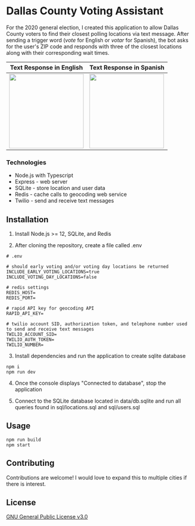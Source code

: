 # Dallas County Voting Assistant

For the 2020 general election, I created this application to allow Dallas County voters to find their closest polling locations via text message. After sending a trigger word (*vote* for English or *votar* for Spanish), the bot asks for the user's ZIP code and responds with three of the closest locations along with their corresponding wait times.

Text Response in English | Text Response in Spanish
--- | ---
<img src="https://user-images.githubusercontent.com/14829777/96941115-395dd500-1497-11eb-9cb8-0f06bb98116b.jpg" width="200px"> | <img src="https://user-images.githubusercontent.com/14829777/96941117-3b279880-1497-11eb-8d9d-ab921afcad45.jpg" width="200px">

### Technologies
* Node.js with Typescript
* Express - web server
* SQLite - store location and user data
* Redis - cache calls to geocoding web service
* Twilio - send and receive text messages

## Installation
1. Install Node.js >= 12, SQLite, and Redis

2. After cloning the repository, create a file called .env 

```
# .env

# should early voting and/or voting day locations be returned
INCLUDE_EARLY_VOTING_LOCATIONS=true
INCLUDE_VOTING_DAY_LOCATIONS=false

# redis settings
REDIS_HOST= 
REDIS_PORT=

# rapid API key for geocoding API
RAPID_API_KEY=

# twilio account SID, authorization token, and telephone number used to send and receive text messages
TWILIO_ACCOUNT_SID=
TWILIO_AUTH_TOKEN=
TWILIO_NUMBER=
```

3. Install dependencies and run the application to create sqlite database
```
npm i
npm run dev
```

4. Once the console displays "Connected to database", stop the application

5. Connect to the SQLite database located in data/db.sqlite and run all queries found in sql/locations.sql and sql/users.sql


## Usage
```
npm run build
npm start
```

## Contributing
Contributions are welcome! I would love to expand this to multiple cities if there is interest.

## License
[GNU General Public License v3.0](https://github.com/daltonscharff/voting-assistant/blob/master/LICENSE)
